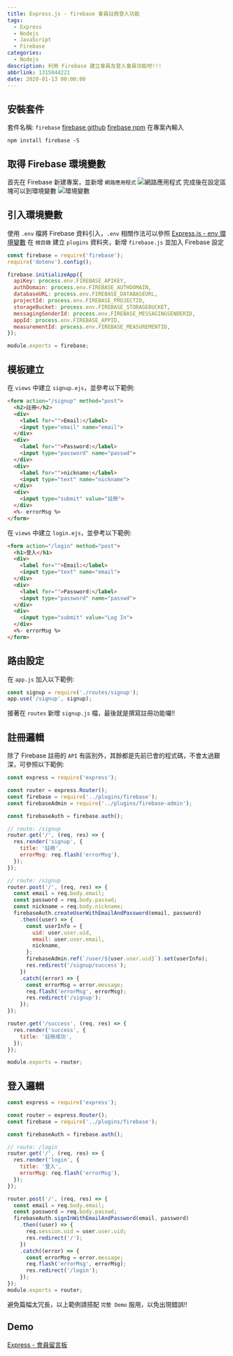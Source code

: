```yaml
---
title: Express.js - firebase 會員註冊登入功能
tags:
  - Express
  - Nodejs
  - JavaScript
  - Firebase
categories:
  - Nodejs
description: 利用 Firebase 建立會員及登入會員功能吧!!!
abbrlink: 1315044221
date: 2020-01-13 00:00:00
---
```

## 安裝套件
套件名稱: `firebase`
[firebase github](https://github.com/firebase/firebase-js-sdk)
[firebase npm](https://www.npmjs.com/package/firebase)
在專案內輸入
```
npm install firebase -S
```

## 取得 Firebase 環境變數
首先在 Firebase 新建專案，並新增 `網路應用程式` 
![網路應用程式](https://i.imgur.com/X7gEGGj.png)
完成後在設定區塊可以到環境變數
![環境變數](https://i.imgur.com/8RClT42.png)

## 引入環境變數
使用 `.env` 檔將 Firebase 資料引入，`.env` 相關作法可以參照 [Express.js - env 環境變數](https://syj0905.github.io/Express-js/20200107/express-env/)
在 `根目錄` 建立 `plugins` 資料夾，新增 `firebase.js` 並加入 Firebase 設定
``` JavaScript
const firebase = require('firebase');
require('dotenv').config();

firebase.initializeApp({
  apiKey: process.env.FIREBASE_APIKEY,
  authDomain: process.env.FIREBASE_AUTHDOMAIN,
  databaseURL: process.env.FIREBASE_DATABASEURL,
  projectId: process.env.FIREBASE_PROJECTID,
  storageBucket: process.env.FIREBASE_STORAGEBUCKET,
  messagingSenderId: process.env.FIREBASE_MESSAGINGSENDERID,
  appId: process.env.FIREBASE_APPID,
  measurementId: process.env.FIREBASE_MEASUREMENTID,
});

module.exports = firebase;
```

## 模板建立
在 `views` 中建立 `signup.ejs`，並參考以下範例:
``` HTML
<form action="/signup" method="post">
  <h2>註冊</h2>
  <div>
    <label for="">Email:</label>
    <input type="email" name="email">
  </div>
  <div>
    <label for="">Password:</label>
    <input type="password" name="passwd">
  </div>
  <div>
    <label for="">nickname:</label>
    <input type="text" name="nickname">
  </div>
  <div>
    <input type="submit" value="註冊">
  </div>
  <%- errorMsg %>
</form>
```
在 `views` 中建立 `login.ejs`，並參考以下範例:
``` HTML
<form action="/login" method="post">
  <h1>登入</h1>
  <div>
    <label for="">Email:</label>
    <input type="text" name="email">
  </div>
  <div>
    <label for="">Password:</label>
    <input type="password" name="passwd">
  </div>
  <div>
    <input type="submit" value="Log In">
  </div>
  <%- errorMsg %>
</form>
```


## 路由設定
在 `app.js` 加入以下範例:
``` JavaScript
const signup = require('./routes/signup');
app.use('/signup', signup);
```
接著在 `routes` 新增 `signup.js` 檔，最後就是撰寫註冊功能囉!!

## 註冊邏輯
除了 Firebase 註冊的 `API` 有區別外，其餘都是先前已會的程式碼，不會太過艱深，可參照以下範例:
``` JavaScript
const express = require('express');

const router = express.Router();
const firebase = require('../plugins/firebase');
const firebaseAdmin = require('../plugins/firebase-admin');

const firebaseAuth = firebase.auth();

// route: /signup
router.get('/', (req, res) => {
  res.render('signup', {
    title: '註冊',
    errorMsg: req.flash('errorMsg'),
  });
});

// route: /signup
router.post('/', (req, res) => {
  const email = req.body.email;
  const password = req.body.passwd;
  const nickname = req.body.nickname;
  firebaseAuth.createUserWithEmailAndPassword(email, password)
    .then((user) => {
      const userInfo = {
        uid: user.user.uid,
        email: user.user.email,
        nickname,
      };
      firebaseAdmin.ref(`/user/${user.user.uid}`).set(userInfo);
      res.redirect('/signup/success');
    })
    .catch((error) => {
      const errorMsg = error.message;
      req.flash('errorMsg', errorMsg);
      res.redirect('/signup');
    });
});

router.get('/success', (req, res) => {
  res.render('success', {
    title: '註冊成功',
  });
});

module.exports = router;
```
## 登入邏輯
``` JavaScript
const express = require('express');

const router = express.Router();
const firebase = require('../plugins/firebase');

const firebaseAuth = firebase.auth();

// route: /login
router.get('/', (req, res) => {
  res.render('login', {
    title: '登入',
    errorMsg: req.flash('errorMsg'),
  });
});

router.post('/', (req, res) => {
  const email = req.body.email;
  const password = req.body.passwd;
  firebaseAuth.signInWithEmailAndPassword(email, password)
    .then((user) => {
      req.session.uid = user.user.uid;
      res.redirect('/');
    })
    .catch((error) => {
      const errorMsg = error.message;
      req.flash('errorMsg', errorMsg);
      res.redirect('/login');
    });
});
module.exports = router;
```
避免篇幅太冗長，以上範例請搭配 `完整 Demo` 服用，以免出現錯誤!! 

## Demo
[Express - 會員留言板](https://github.com/SYJ0905/Express-Admin)